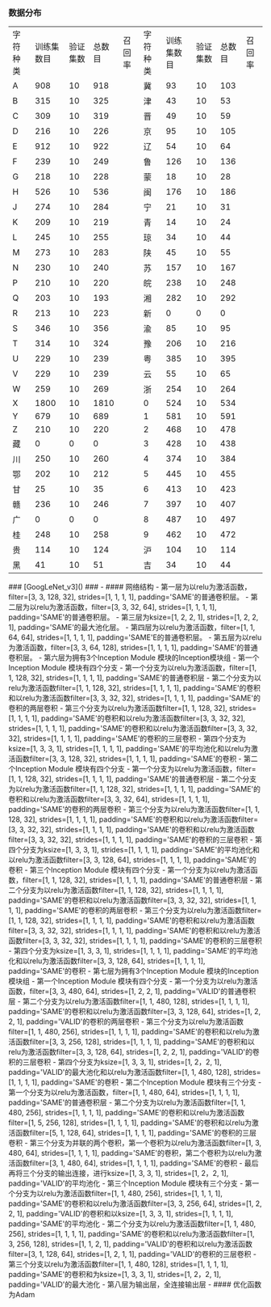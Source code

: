 ### 数据分布
<table>
   <tr><td>字符种类</td><td>训练集数目</td><td>验证集数</td><td>总数目</td><td>召回率</td><td>字符种类</td><td>训练集数目</td><td>验证集数</td><td>总数目</td><td>召回率</td></tr>
   <tr><td>A</td><td>908</td><td>10</td><td>918</td><td></td><td>冀</td><td>93</td><td>10</td><td>103</td><td></td></tr>
   <tr><td>B</td><td>315</td><td>10</td><td>325</td><td></td><td>津</td><td>43</td><td>10</td><td>53</td><td></td></tr>
   <tr><td>C</td><td>309</td><td>10</td><td>319</td><td></td><td>晋</td><td>49</td><td>10</td><td>59</td><td></td></tr>
   <tr><td>D</td><td>216</td><td>10</td><td>226</td><td></td><td>京</td><td>95</td><td>10</td><td>105</td><td></td></tr>
   <tr><td>E</td><td>912</td><td>10</td><td>922</td><td></td><td>辽</td><td>54</td><td>10</td><td>64</td><td></td></tr>
   <tr><td>F</td><td>239</td><td>10</td><td>249</td><td></td><td>鲁</td><td>126</td><td>10</td><td>136</td><td></td></tr>
   <tr><td>G</td><td>218</td><td>10</td><td>228</td><td></td><td>蒙</td><td>18</td><td>10</td><td>28</td><td></td></tr>
   <tr><td>H</td><td>526</td><td>10</td><td>536</td><td></td><td>闽</td><td>176</td><td>10</td><td>186</td><td></td></tr>
   <tr><td>J</td><td>274</td><td>10</td><td>284</td><td></td><td>宁</td><td>21</td><td>10</td><td>31</td><td></td></tr>
   <tr><td>K</td><td>209</td><td>10</td><td>219</td><td></td><td>青</td><td>14</td><td>10</td><td>24</td><td></td></tr>
   <tr><td>L</td><td>245</td><td>10</td><td>255</td><td></td><td>琼</td><td>34</td><td>10</td><td>44</td><td></td></tr>
   <tr><td>M</td><td>273</td><td>10</td><td>283</td><td></td><td>陕</td><td>45</td><td>10</td><td>55</td><td></td></tr>
   <tr><td>N</td><td>230</td><td>10</td><td>240</td><td></td><td>苏</td><td>157</td><td>10</td><td>167</td><td></td></tr>
   <tr><td>P</td><td>210</td><td>10</td><td>220</td><td></td><td>皖</td><td>238</td><td>10</td><td>248</td><td></td></tr>
   <tr><td>Q</td><td>203</td><td>10</td><td>193</td><td></td><td>湘</td><td>282</td><td>10</td><td>292</td><td></td></tr>
   <tr><td>R</td><td>213</td><td>10</td><td>223</td><td></td><td>新</td><td>0</td><td>0</td><td>0</td><td></td></tr>
   <tr><td>S</td><td>346</td><td>10</td><td>356</td><td></td><td>渝</td><td>85</td><td>10</td><td>95</td><td></td></tr>
   <tr><td>T</td><td>314</td><td>10</td><td>324</td><td></td><td>豫</td><td>206</td><td>10</td><td>216</td><td></td></tr>
   <tr><td>U</td><td>229</td><td>10</td><td>239</td><td></td><td>粤</td><td>385</td><td>10</td><td>395</td><td></td></tr>
   <tr><td>V</td><td>229</td><td>10</td><td>239</td><td></td><td>云</td><td>55</td><td>10</td><td>65</td><td></td></tr>
   <tr><td>W</td><td>259</td><td>10</td><td>269</td><td></td><td>浙</td><td>254</td><td>10</td><td>264</td><td></td></tr>
   <tr><td>X</td><td>1800</td><td>10</td><td>1810</td><td></td><td>0</td><td>524</td><td>10</td><td>534</td><td></td></tr>
   <tr><td>Y</td><td>679</td><td>10</td><td>689</td><td></td><td>1</td><td>581</td><td>10</td><td>591</td><td></td></tr>
   <tr><td>Z</td><td>210</td><td>10</td><td>220</td><td></td><td>2</td><td>468</td><td>10</td><td>478</td><td></td></tr>
   <tr><td>藏</td><td>0</td><td>0</td><td>0</td><td></td><td>3</td><td>428</td><td>10</td><td>438</td><td></td></tr>
   <tr><td>川</td><td>250</td><td>10</td><td>260</td><td></td><td>4</td><td>374</td><td>10</td><td>384</td><td></td></tr>
   <tr><td>鄂</td><td>202</td><td>10</td><td>212</td><td></td><td>5</td><td>445</td><td>10</td><td>455</td><td></td></tr>
   <tr><td>甘</td><td>25</td><td>10</td><td>35</td><td></td><td>6</td><td>413</td><td>10</td><td>423</td><td></td></tr>
   <tr><td>赣</td><td>236</td><td>10</td><td>246</td><td></td><td>7</td><td>397</td><td>10</td><td>407</td><td></td></tr>
   <tr><td>广</td><td>0</td><td>0</td><td>0</td><td></td><td>8</td><td>487</td><td>10</td><td>497</td><td></td></tr>
   <tr><td>桂</td><td>248</td><td>10</td><td>258</td><td></td><td>9</td><td>462</td><td>10</td><td>472</td><td></td></tr>
   <tr><td>贵</td><td>114</td><td>10</td><td>124</td><td></td><td>沪</td><td>104</td><td>10</td><td>114</td><td></td></tr>
   <tr><td>黑</td><td>41</td><td>10</td><td>51</td><td></td><td>吉</td><td>34</td><td>10</td><td>44</td><td></td></tr>
</table>
### [GoogLeNet_v3]() ###
- #### 网络结构
    - 第一层为以relu为激活函数，filter=[3, 3, 128, 32], strides=[1, 1, 1, 1], padding='SAME'的普通卷积层。
    - 第二层为以relu为激活函数，filter=[3, 3, 32, 64], strides=[1, 1, 1, 1], padding='SAME'的普通卷积层。
    - 第三层为ksize=[1, 2, 2, 1], strides=[1, 2, 2, 1], padding='SAME'的最大池化层。
    - 第四层为以relu为激活函数，filter=[1, 1, 64, 64], strides=[1, 1, 1, 1], padding='SAME'E的普通卷积层。
    - 第五层为以relu为激活函数，filter=[3, 3, 64, 128], strides=[1, 1, 1, 1], padding='SAME'的普通卷积层。
    - 第六层为拥有3个Inception Module 模块的Inception模块组
        - 第一个Inception Module 模块有四个分支
            - 第一个分支为以relu为激活函数，filter=[1, 1, 128, 32], strides=[1, 1, 1, 1], padding='SAME'的普通卷积层
            - 第二个分支为以relu为激活函数filter=[1, 1, 128, 32], strides=[1, 1, 1, 1], padding='SAME'的卷积和以relu为激活函数filter=[3, 3, 32, 32], strides=[1, 1, 1, 1], padding='SAME'的卷积的两层卷积
            - 第三个分支为以relu为激活函数filter=[1, 1, 128, 32], strides=[1, 1, 1, 1], padding='SAME'的卷积和以relu为激活函数filter=[3, 3, 32, 32], strides=[1, 1, 1, 1], padding='SAME'的卷积和以relu为激活函数filter=[3, 3, 32, 32], strides=[1, 1, 1, 1], padding='SAME'的卷积的三层卷积
            - 第四个分支为ksize=[1, 3, 3, 1], strides=[1, 1, 1, 1], padding='SAME'的平均池化和以relu为激活函数filter=[3, 3, 128, 32], strides=[1, 1, 1, 1], padding='SAME'的卷积
        - 第二个Inception Module 模块有四个分支
            - 第一个分支为以relu为激活函数，filter=[1, 1, 128, 32], strides=[1, 1, 1, 1], padding='SAME'的普通卷积层
            - 第二个分支为以relu为激活函数filter=[1, 1, 128, 32], strides=[1, 1, 1, 1], padding='SAME'的卷积和以relu为激活函数filter=[3, 3, 32, 64], strides=[1, 1, 1, 1], padding='SAME'的卷积的两层卷积
            - 第三个分支为以relu为激活函数filter=[1, 1, 128, 32], strides=[1, 1, 1, 1], padding='SAME'的卷积和以relu为激活函数filter=[3, 3, 32, 32], strides=[1, 1, 1, 1], padding='SAME'的卷积和以relu为激活函数filter=[3, 3, 32, 32], strides=[1, 1, 1, 1], padding='SAME'的卷积的三层卷积
            - 第四个分支为ksize=[1, 3, 3, 1], strides=[1, 1, 1, 1], padding='SAME'的平均池化和以relu为激活函数filter=[3, 3, 128, 64], strides=[1, 1, 1, 1], padding='SAME'的卷积
        - 第三个Inception Module 模块有四个分支
            - 第一个分支为以relu为激活函数，filter=[1, 1, 128, 32], strides=[1, 1, 1, 1], padding='SAME'的普通卷积层
            - 第二个分支为以relu为激活函数filter=[1, 1, 128, 32], strides=[1, 1, 1, 1], padding='SAME'的卷积和以relu为激活函数filter=[3, 3, 32, 32], strides=[1, 1, 1, 1], padding='SAME'的卷积的两层卷积
            - 第三个分支为以relu为激活函数filter=[1, 1, 128, 32], strides=[1, 1, 1, 1], padding='SAME'的卷积和以relu为激活函数filter=[3, 3, 32, 32], strides=[1, 1, 1, 1], padding='SAME'的卷积和以relu为激活函数filter=[3, 3, 32, 32], strides=[1, 1, 1, 1], padding='SAME'的卷积的三层卷积
            - 第四个分支为ksize=[1, 3, 3, 1], strides=[1, 1, 1, 1], padding='SAME'的平均池化和以relu为激活函数filter=[3, 3, 128, 64], strides=[1, 1, 1, 1], padding='SAME'的卷积
    - 第七层为拥有3个Inception Module 模块的Inception模块组
        - 第一个Inception Module 模块有四个分支
            - 第一个分支为以relu为激活函数，filter=[3, 3, 480, 64], strides=[1, 2, 2, 1], padding='VALID'的普通卷积层 
            - 第二个分支为以relu为激活函数filter=[1, 1, 480, 128], strides=[1, 1, 1, 1], padding='SAME'的卷积和以relu为激活函数filter=[3, 3, 128, 64], strides=[1, 2, 2, 1], padding='VALID'的卷积的两层卷积
            - 第三个分支为以relu为激活函数filter=[1, 1, 480, 256], strides=[1, 1, 1, 1], padding='SAME'的卷积和以relu为激活函数filter=[3, 3, 256, 128], strides=[1, 1, 1, 1], padding='SAME'的卷积和以relu为激活函数filter=[3, 3, 128, 64], strides=[1, 2, 2, 1], padding='VALID'的卷积的三层卷积
            - 第四个分支为ksize=[1, 3, 3, 1], strides=[1, 2，2, 1], padding='VALID'的最大池化和以relu为激活函数filter=[1, 1, 480, 128], strides=[1, 1, 1, 1], padding='SAME'的卷积
        - 第二个Inception Module 模块有三个分支
            - 第一个分支为以relu为激活函数，filter=[1, 1, 480, 64], strides=[1, 1, 1, 1], padding='SAME'的普通卷积层
            - 第二个分支为以relu为激活函数filter=[1, 1, 480, 256], strides=[1, 1, 1, 1], padding='SAME'的卷积和以relu为激活函数filter=[1, 5, 256, 128], strides=[1, 1, 1, 1], padding='SAME'的卷积和以relu为激活函数filter=[5, 1, 128, 64], strides=[1, 1, 1, 1], padding='SAME'的卷积的三层卷积
            - 第三个分支为并联的两个卷积，第一个卷积为以relu为激活函数filter=[1, 3, 480, 64], strides=[1, 1, 1, 1], padding='SAME'的卷积，第二个卷积为以relu为激活函数filter=[3, 1, 480, 64], strides=[1, 1, 1, 1], padding='SAME'的卷积
            - 最后再将三个分支的输出连接，进行ksize=[1, 3, 3, 1], strides=[1, 2，2, 1], padding='VALID'的平均池化
        - 第三个Inception Module 模块有三个分支
            - 第一个分支为以relu为激活函数filter=[1, 1, 480, 256], strides=[1, 1, 1, 1], padding='SAME'的卷积和以relu为激活函数filter=[3, 3, 256, 64], strides=[1, 2, 2, 1], padding='VALID'的卷积和以ksize=[1, 3, 3, 1], strides=[1, 1, 1, 1], padding='SAME'的平均池化
            - 第二个分支为以relu为激活函数filter=[1, 1, 480, 256], strides=[1, 1, 1, 1], padding='SAME'的卷积和以relu为激活函数filter=[1, 3, 256, 128], strides=[1, 1, 2, 1], padding='VALID'的卷积和以relu为激活函数filter=[3, 1, 128, 64], strides=[1, 2, 1, 1], padding='VALID'的卷积的三层卷积
            - 第三个分支以relu为激活函数filter=[1, 1, 480, 128], strides=[1, 1, 1, 1], padding='SAME'的卷积和为ksize=[1, 3, 3, 1], strides=[1, 2，2, 1], padding='VALID'的最大池化
    - 第八层为输出层，全连接输出层
- #### 优化函数为Adam













